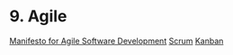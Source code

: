 # 9. Agile
[Manifesto for Agile Software Development](https://agilemanifesto.org)
[Scrum](https://www.scrum.org)
[Kanban](https://www.atlassian.com/agile/kanban)
